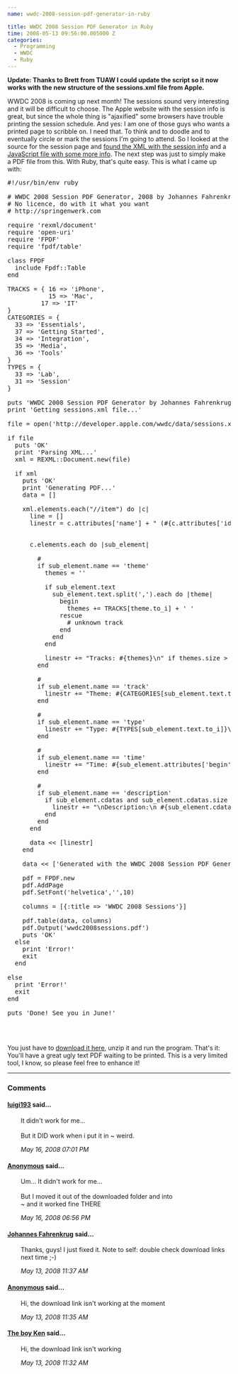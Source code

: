 ```yaml
---
name: wwdc-2008-session-pdf-generator-in-ruby

title: WWDC 2008 Session PDF Generator in Ruby
time: 2008-05-13 09:56:00.005000 Z
categories:
  - Programming
  - WWDC
  - Ruby
---
```


<span style="font-weight: bold">Update: Thanks to Brett from TUAW I could update the script so it now works with the new structure of the sessions.xml file from Apple.</span><br/>

WWDC 2008 is coming up next month! The sessions sound very interesting and it will be difficult to choose. The Apple website with the session info is great, but since the whole thing is "ajaxified" some browsers have trouble printing the session schedule. And yes: I am one of those guys who wants a printed page to scribble on. I need that. To think and to doodle and to eventually circle or mark the sessions I'm going to attend.
So I looked at the source for the session page and <a href="http://developer.apple.com/wwdc/data/sessions.xml">found the XML with the session info</a> and a <a href="http://developer.apple.com/wwdc/scripts/sessions_utilities.js">JavaScript file with some more info</a>. The next step was just to simply make a PDF file from this. With Ruby, that's quite easy. This is what I came up with:

<pre class="prettyprint">
#!/usr/bin/env ruby

# WWDC 2008 Session PDF Generator, 2008 by Johannes Fahrenkrug.
# No licence, do with it what you want
# http://springenwerk.com

require 'rexml/document'
require 'open-uri'
require 'FPDF'
require 'fpdf/table'

class FPDF
  include Fpdf::Table
end

TRACKS = { 16 => 'iPhone',
           15 => 'Mac',
         17 => 'IT'
}
CATEGORIES = {
  33 => 'Essentials',
  37 => 'Getting Started',
  34 => 'Integration',
  35 => 'Media',
  36 => 'Tools'
}
TYPES = {
  33 => 'Lab',
  31 => 'Session'
}

puts 'WWDC 2008 Session PDF Generator by Johannes Fahrenkrug'
print 'Getting sessions.xml file...'

file = open('http://developer.apple.com/wwdc/data/sessions.xml')

if file
  puts 'OK'
  print 'Parsing XML...'
  xml = REXML::Document.new(file)

  if xml
    puts 'OK'
    print 'Generating PDF...'
    data = []

    xml.elements.each("//item") do |c|
      line = []
      linestr = c.attributes['name'] + " (#{c.attributes['id']})\n"


      c.elements.each do |sub_element|

        # <theme>
        if sub_element.name == 'theme'
          themes = ''

          if sub_element.text
            sub_element.text.split(',').each do |theme|
              begin
                themes += TRACKS[theme.to_i] + ' '
              rescue
                # unknown track
              end
            end
          end

          linestr += "Tracks: #{themes}\n" if themes.size > 0
        end

        # <track>
        if sub_element.name == 'track'
          linestr += "Theme: #{CATEGORIES[sub_element.text.to_i]}\n"
        end

        # <type>
        if sub_element.name == 'type'
          linestr += "Type: #{TYPES[sub_element.text.to_i]}\n"
        end

        # <time>
        if sub_element.name == 'time'
          linestr += "Time: #{sub_element.attributes['begin']} - #{sub_element.attributes['end']}\n"
        end

        # <description>
        if sub_element.name == 'description'
          if sub_element.cdatas and sub_element.cdatas.size > 0
            linestr += "\nDescription:\n #{sub_element.cdatas[0].to_s}"
          end
        end
      end

      data << [linestr]
    end

    data << ['Generated with the WWDC 2008 Session PDF Generator by Johannes Fahrenkrug - http://springenwerk.com']

    pdf = FPDF.new
    pdf.AddPage
    pdf.SetFont('helvetica','',10)

    columns = [{:title => 'WWDC 2008 Sessions'}]

    pdf.table(data, columns)
    pdf.Output('wwdc2008sessions.pdf')
    puts 'OK'
  else
    print 'Error!'
    exit
  end

else
  print 'Error!'
  exit
end

puts 'Done! See you in June!'



</pre>

You just have to <a href="http://www.springenwerk.com/data/wwdcpdf.zip">download it here</a>, unzip it and run the program. That's it: You'll have a great ugly text PDF waiting to be printed.
This is a very limited tool, I know, so please feel free to enhance it!
<br/><hr/><h3>Comments</h3>

<div class="swcomment"><h4><a href="http://luigi193.wordpress.com/">luigi193</a> said...</h4>
<p style="margin-left: 30px">It didn't work for me...<BR/><BR/>But it DID work when i put it in ~ weird.</p>
<em class="swlightgray" style="margin-left: 30px">May 16, 2008 07:01 PM</em></div>
<div class="swcomment"><h4><a href="">Anonymous</a> said...</h4>
<p style="margin-left: 30px">Um... It didn't work for me...<BR/><BR/>But I moved it out of the downloaded folder and into <BR/>~ and it worked fine THERE</p>
<em class="swlightgray" style="margin-left: 30px">May 16, 2008 06:56 PM</em></div>
<div class="swcomment"><h4><a href="http://www.blogger.com/profile/06650223978538123548">Johannes Fahrenkrug</a> said...</h4>
<p style="margin-left: 30px">Thanks, guys! I just fixed it. Note to self: double check download links next time ;-)</p>
<em class="swlightgray" style="margin-left: 30px">May 13, 2008 11:37 AM</em></div>
<div class="swcomment"><h4><a href="">Anonymous</a> said...</h4>
<p style="margin-left: 30px">Hi, the download link isn't working at the moment</p>
<em class="swlightgray" style="margin-left: 30px">May 13, 2008 11:35 AM</em></div>
<div class="swcomment"><h4><a href="">The boy Ken</a> said...</h4>
<p style="margin-left: 30px">Hi, the download link isn't working</p>
<em class="swlightgray" style="margin-left: 30px">May 13, 2008 11:32 AM</em></div>
